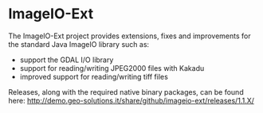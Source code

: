 ImageIO-Ext
===========

The ImageIO-Ext project provides extensions, fixes and improvements for the standard Java ImageIO library such as:
 * support the GDAL I/O library
 * support for reading/writing JPEG2000 files with Kakadu
 * improved support for reading/writing tiff files

Releases, along with the required native binary packages, can be found here: http://demo.geo-solutions.it/share/github/imageio-ext/releases/1.1.X/

